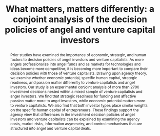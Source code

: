 ---
layout: article
comments: true
title: "What matters, matters differently: a conjoint analysis of the decision policies of angel and venture capital investors"
excerpt: Angel investors are more concerned about strategic readiness and founder passion than VCs; VCs are more concerned with economic potential, and both groups are interested in the "human capital" of entrepreneurs.
link: https://www.researchgate.net/profile/Dan_Hsu2/publication/259192950_What_matters_matters_differently_a_conjoint_analysis_of_the_decision_policies_of_angel_and_venture_capital_investors/links/55115afa0cf24e9311ce1957.pdf?origin=publication_detail
source: Venture Capital, 2014
sourcelink: http://www.tandfonline.com/doi/abs/10.1080/13691066.2013.825527
authors:
  - name: Dan K. Hsua
    affiliation: Appalachian State University
  - name: J. Michael Haynieb
    affiliation: Syracuse University
  - name: Sharon A. Simmonsc
    affiliation: William Paterson University, Wayne, NJ
  - name: Alexander McKelvie
    affiliation: Syracuse University
abstract: Prior studies have examined the importance of economic, strategic, and human factors to decision policies of angel investors and venture capitalists. As more angels professionalize into angel funds and as markets for technologies and ideas become more competitive, it is becoming more important to compare their decision policies with those of venture capitalists. Drawing upon agency theory, we examine whether economic potential, specific human capital, strategic readiness, and passion matter differently to venture capitalists and angel investors. Our study is an experimental conjoint analysis of more than 2700 investment decisions nested within a mixed sample of venture capitalists and angel investors. We find that strategic readiness for funding and affective passion matter more to angel investors, while economic potential matters more to venture capitalists. We also find that both investor types place similar weights on the specific human capital of entrepreneurs. These findings support the agency view that differences in the investment decision policies of angel investors and venture capitalists can be explained by examining the agency costs, market risks, information asymmetry, and control mechanisms that are structured into angel and venture capital deals.
---